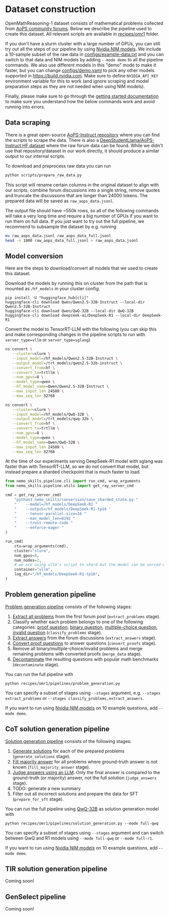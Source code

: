 # Dataset construction

OpenMathReasoning-1 dataset consists of mathematical problems collected from [AoPS community forums](https://artofproblemsolving.com/community). Below we describe the pipeline used to create this dataset. All relevant scripts are available in
[recipes/omr1](https://github.com/NVIDIA/NeMo-Skills/tree/main/recipes/omr1) folder.

If you don't have a slurm cluster with a large number of GPUs,
you can still try out all the steps of our pipeline by using [Nvidia NIM models](https://build.nvidia.com/). We include
a 10-sample subset of the raw data in [configs/example-data.txt](https://github.com/NVIDIA/NeMo-Skills/tree/main/recipes/omr1/configs/example-data.txt) and you can
switch to that data and NIM models by adding `--mode demo` to all the pipeline commands. We also use different models
in this "demo" mode to make it faster, but you can change [configs/demo.yaml](https://github.com/NVIDIA/NeMo-Skills/tree/main/recipes/omr1/configs/demo.yaml) to pick
any other models supported in https://build.nvidia.com. Make sure to define `NVIDIA_API_KEY` environment variable for this to work
(and ignore scraping and model preparation steps as they are not needed when using NIM models).

Finally, please make sure to go through the
[getting started documentation](../basics/index.md) to make sure you understand how the below commands
work and avoid running into errors.


## Data scraping

There is a great open-source [AoPS-Instruct repository](https://github.com/dsl-lab/aops) where you can find the scripts to scrape
the data. There is also a [DeepStudentLlama/AoPS-Instruct HF dataset](https://huggingface.co/datasets/DeepStudentLlama/AoPS-Instruct) where the raw forum data can be found.
While we didn't use that repository/dataset in our work directly, it should produce a similar output to our internal scripts.

To download and preprocess raw data you can run

```bash
python scripts/prepare_raw_data.py
```

This script will rename certain columns in the original dataset to align with our scripts, combine forum discussions into
a single string, remove quotes and truncate the discussions that are longer than 24000 tokens. The prepared data will be
saved as `raw_aops_data.jsonl`.

The output file should have ~550k rows, so all of the following commands will take a very long time and require a big
number of GPUs if you want to run them on full data. If you just want to try out the full pipeline, we recommend to subsample
the dataset by e.g. running

```bash
mv raw_aops_data.jsonl raw_aops_data_full.jsonl
head -n 1000 raw_aops_data_full.jsonl > raw_aops_data.jsonl
```

## Model conversion

Here are the steps to download/convert all models that we used to create this dataset.

Download the models by running this on cluster from the path that is mounted as `/hf_models` in your cluster config.
```
pip install -U "huggingface_hub[cli]"
huggingface-cli download Qwen/Qwen2.5-32B-Instruct --local-dir Qwen2.5-32B-Instruct
huggingface-cli download Qwen/QwQ-32B --local-dir QwQ-32B
huggingface-cli download deepseek-ai/DeepSeek-R1 --local-dir DeepSeek-R1
```

Convert the model to TensorRT-LLM with the following (you can skip this and make corresponding changes in the pipeline
scripts to run with `server_type=vllm` or `server_type=sglang`)

```bash
ns convert \
   --cluster=slurm \
   --input_model=/hf_models/Qwen2.5-32B-Instruct \
   --output_model=/trt_models/qwen2.5-32b-instruct \
   --convert_from=hf \
   --convert_to=trtllm \
   --num_gpus=8 \
   --model_type=qwen \
   --hf_model_name=Qwen/Qwen2.5-32B-Instruct \
   --max_input_len 24580 \
   --max_seq_len 32768

ns convert \
   --cluster=slurm \
   --input_model=/hf_models/QwQ-32B \
   --output_model=/trt_models/qwq-32b \
   --convert_from=hf \
   --convert_to=trtllm \
   --num_gpus=8 \
   --model_type=qwen \
   --hf_model_name=Qwen/QwQ-32B \
   --max_input_len 24580 \
   --max_seq_len 32768
```

At the time of our experiments serving DeepSeek-R1 model with sglang was faster than with TensorRT-LLM, so
we do not convert that model, but instead prepare a sharded checkpoint that is much faster to load.

```python
from nemo_skills.pipeline.cli import run_cmd, wrap_arguments
from nemo_skills.pipeline.utils import get_ray_server_cmd

cmd = get_ray_server_cmd(
    "python3 nemo_skills/conversion/save_sharded_state.py "
    "    --model=/hf_models/DeepSeek-R1 "
    "    --output=/hf_models/DeepSeek-R1-tp16 "
    "    --tensor-parallel-size=16 "
    "    --max_model_len=8192 "
    "    --trust-remote-code "
    "    --enforce-eager "
)

run_cmd(
    ctx=wrap_arguments(cmd),
    cluster="slurm",
    num_gpus=8,
    num_nodes=2,
    # we are using vllm's script to shard but the model can be served with sglang
    container="vllm",
    log_dir="/hf_models/DeepSeek-R1-tp16",
)
```

## Problem generation pipeline

[Problem generation pipeline](https://github.com/NVIDIA/NeMo-Skills/tree/main/recipes/omr1/pipelines/problem_generation.py)
consists of the following stages:

1. [Extract all problems](https://github.com/NVIDIA/NeMo-Skills/tree/main/recipes/omr1/prompts/extract-problems.yaml)
   from the first forum post (`extract_problems` stage).
2. Classify whether each problem belongs to one of the following categories:
   [proof question](https://github.com/NVIDIA/NeMo-Skills/tree/main/recipes/omr1/prompts/classify-if-proof.yaml),
   [binary question](https://github.com/NVIDIA/NeMo-Skills/tree/main/recipes/omr1/prompts/classify-if-binary.yaml),
   [multiple-choice question](https://github.com/NVIDIA/NeMo-Skills/tree/main/recipes/omr1/prompts/classify-if-mcq.yaml),
   [invalid question](https://github.com/NVIDIA/NeMo-Skills/tree/main/recipes/omr1/prompts/classify-if-invalid.yaml)
   (`classify_problems` stage).
3. [Extract answers](https://github.com/NVIDIA/NeMo-Skills/tree/main/recipes/omr1/prompts/extract-answers.yaml)
   from the forum discussions (`extract_answers` stage).
4. [Convert proof questions](https://github.com/NVIDIA/NeMo-Skills/tree/main/recipes/omr1/prompts/convert-proofs.yaml)
   to answer questions (`convert_proofs` stage).
5. Remove all binary/multiple-choice/invalid problems and merge remaining problems with converted proofs (`merge_data` stage).
6. [Decontaminate](../pipelines/decontamination.md) the resulting questions with popular math benchmarks (`decontaminate` stage).

You can run the full pipeline with

```
python recipes/omr1/pipelines/problem_generation.py
```

You can specify a subset of stages using `--stages` argument, e.g. `--stages extract_problems` or `--stages classify_problems,extract_answers`.

If you want to run using [Nvidia NIM models](https://build.nvidia.com/models) on 10 example questions, add `--mode demo`.


## CoT solution generation pipeline

[Solution generation pipeline](https://github.com/NVIDIA/NeMo-Skills/tree/main/recipes/omr1/pipelines/solution_generation.py)
consists of the following stages:

1. [Generate solutions](../pipelines/generation.md) for each of the prepared problems (`generate_solutions` stage).
2. [Fill majority answer](https://github.com/NVIDIA/NeMo-Skills/tree/main/nemo_skills/evaluation/aggregate_answers.py)
   for all problems where ground-truth answer is not known (`fill_majority_answer` stage).
3. [Judge answers using an LLM](../pipelines/llm-as-a-judge.md). Only the final answer is compared to the ground-truth (or majority)
   answer, not the full solution (`judge_answers` stage).
4. TODO: generate a new summary
5. Filter out all incorrect solutions and prepare the data for SFT (`prepare_for_sft` stage).


You can run the full pipeline using [QwQ-32B](https://huggingface.co/Qwen/QwQ-32B) as solution generation model with

```
python recipes/omr1/pipelines/solution_generation.py --mode full-qwq
```

You can specify a subset of stages using `--stages` argument and can switch between QwQ and R1 models using `--mode full-qwq` or `--mode full-r1`.

If you want to run using [Nvidia NIM models](https://build.nvidia.com/models) on 10 example questions, add `--mode demo`.

## TIR solution generation pipeline

Coming soon!

## GenSelect pipeline

Coming soon!